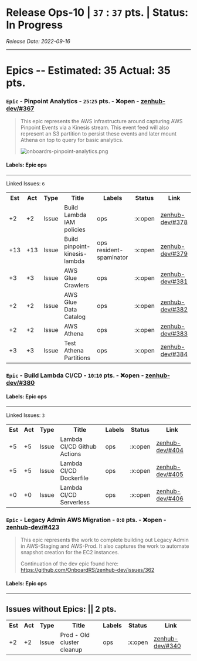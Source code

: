 # Release Ops-10 | `37` : `37` pts. | Status: In Progress
_Release Date: 2022-09-16_


 > 
---
# Epics -- Estimated: 35  Actual: 35 pts.
### `Epic` - Pinpoint Analytics - `25`:`25` pts. - :x:open - [zenhub-dev/#367](https://github.com/OnboardRS/zenhub-dev/issues/367)


 > This epic represents the AWS infrastructure around capturing AWS Pinpoint Events via a Kinesis stream.
 >This event feed will also represent an S3 partition to persist these events and later mount Athena on top to query for basic analytics.
 >
 >![onboardrs-pinpoint-analytics.png](https://images.zenhubusercontent.com/623b9450b52d5c969dd04278/1af4e47f-a72b-46af-b3ac-bac768db30d2)

#### Labels: Epic ops 
---
Linked Issues: `6`
<p>
<table>
<tr><th>Est</th><th>Act</th><th>Type</th><th>Title</th><th>Labels</th><th>Status</th><th>Link</th></tr>
<tr><td>+2</td><td>+2</td><td>Issue</td><td>Build Lambda IAM policies</td><td>ops </td><td>:x:open</td><td><a href="https://github.com/OnboardRS/zenhub-dev/issues/378">zenhub-dev/#378</a></td> </tr>
<tr><td>+13</td><td>+13</td><td>Issue</td><td>Build pinpoint-kinesis-lambda</td><td>ops resident-spaminator </td><td>:x:open</td><td><a href="https://github.com/OnboardRS/zenhub-dev/issues/379">zenhub-dev/#379</a></td> </tr>
<tr><td>+3</td><td>+3</td><td>Issue</td><td>AWS Glue Crawlers</td><td>ops </td><td>:x:open</td><td><a href="https://github.com/OnboardRS/zenhub-dev/issues/381">zenhub-dev/#381</a></td> </tr>
<tr><td>+2</td><td>+2</td><td>Issue</td><td>AWS Glue Data Catalog</td><td>ops </td><td>:x:open</td><td><a href="https://github.com/OnboardRS/zenhub-dev/issues/382">zenhub-dev/#382</a></td> </tr>
<tr><td>+2</td><td>+2</td><td>Issue</td><td>AWS Athena</td><td>ops </td><td>:x:open</td><td><a href="https://github.com/OnboardRS/zenhub-dev/issues/383">zenhub-dev/#383</a></td> </tr>
<tr><td>+3</td><td>+3</td><td>Issue</td><td>Test Athena Partitions</td><td>ops </td><td>:x:open</td><td><a href="https://github.com/OnboardRS/zenhub-dev/issues/384">zenhub-dev/#384</a></td> </tr>
</table>
</p>


### `Epic` - Build Lambda CI/CD - `10`:`10` pts. - :x:open - [zenhub-dev/#380](https://github.com/OnboardRS/zenhub-dev/issues/380)


#### Labels: Epic ops 
---
Linked Issues: `3`
<p>
<table>
<tr><th>Est</th><th>Act</th><th>Type</th><th>Title</th><th>Labels</th><th>Status</th><th>Link</th></tr>
<tr><td>+5</td><td>+5</td><td>Issue</td><td>Lambda CI/CD Github Actions</td><td>ops </td><td>:x:open</td><td><a href="https://github.com/OnboardRS/zenhub-dev/issues/404">zenhub-dev/#404</a></td> </tr>
<tr><td>+5</td><td>+5</td><td>Issue</td><td>Lambda CI/CD Dockerfile</td><td>ops </td><td>:x:open</td><td><a href="https://github.com/OnboardRS/zenhub-dev/issues/405">zenhub-dev/#405</a></td> </tr>
<tr><td>+0</td><td>+0</td><td>Issue</td><td>Lambda CI/CD Serverless</td><td>ops </td><td>:x:open</td><td><a href="https://github.com/OnboardRS/zenhub-dev/issues/406">zenhub-dev/#406</a></td> </tr>
</table>
</p>


### `Epic` - Legacy Admin AWS Migration - `0`:`0` pts. - :x:open - [zenhub-dev/#423](https://github.com/OnboardRS/zenhub-dev/issues/423)


 > This epic represents the work to complete building out Legacy Admin in AWS-Staging and AWS-Prod.
 >It also captures the work to automate snapshot creation for the EC2 instances.
 >
 >
 >Continuation of the dev epic found here:
 >https://github.com/OnboardRS/zenhub-dev/issues/362

#### Labels: Epic ops 
---

## Issues without Epics: || 2 pts.
<table>
<tr><th>Est</th><th>Act</th><th>Type</th><th>Title</th><th>Labels</th><th>Status</th><th>Link</th></tr>
<tr><td>+2</td><td>+2</td><td>Issue</td><td>Prod - Old cluster cleanup</td><td>ops </td><td>:x:open</td><td><a href="https://github.com/OnboardRS/zenhub-dev/issues/340">zenhub-dev/#340</a></td> </tr>
</table>
